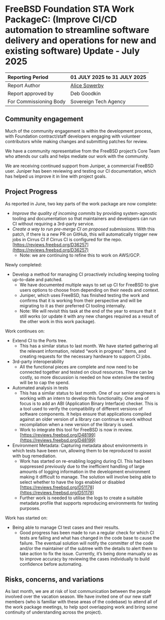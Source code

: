# FreeBSD Foundation STA Work PackageC: (Improve CI/CD automation to streamline software delivery and operations for new and existing software) Update \- July 2025

| Reporting Period | 01 JULY 2025 to 31 JULY 2025 |
| :---- | :---- |
| Report Author | [Alice Sowerby](mailto:alice@freebsdfoundation.org) |
| Report approved by | Deb Goodkin |
| For Commissioning Body | Sovereign Tech Agency |

## Community engagement

Much of the community engagement is within the development process, with Foundation contract/staff developers engaging with volunteer contributors while making changes and submitting patches for review. 

We have a community representative from the FreeBSD project’s Core Team who attends our calls and helps mediate our work with the community.

We are receiving continued support from Juniper, a commercial FreeBSD user. Juniper has been reviewing and testing our CI documentation, which has helped us improve it in line with project goals.

## Project Progress

As reported in June, two key parts of the work package are now complete:

* *Improve the quality of incoming commits* by providing system-agnostic tooling and documentation so that maintainers and developers can run CI without requiring a 3rd-party service.   
* *Create a way to run pre-merge CI on proposed submissions.* With this patch, if there is a new PR on GitHub, this will automatically trigger new jobs in Cirrus CI if Cirrus CI is configured for the repo. [https://reviews.freebsd.org/D36257](https://reviews.freebsd.org/D36257)  
  * Note: we are continuing to refine this to work on AWS/GCP.

Newly completed:

* Develop a method for managing CI proactively including keeping tooling up-to-date and patched.  
  * We have documented multiple ways to set up CI for FreeBSD to give users options to choose from depending on their needs and context.   
  * Juniper, which uses FreeBSD, has finished testing the work and confirms that it is working from their perspective and will be migrating to it as their preferred CI tooling internally.  
  * Note: We will revisit this task at the end of the year to ensure that it still works (or update it with any new changes required as a result of the other work in this work package).

Work continues on:

* Extend CI to the Ports tree.  
  * This has a similar status to last month. We have started gathering all the relevant information, related “work in progress” items, and creating requests for the necessary hardware to support CI jobs.   
* 3rd-party interoperability  
  * All the functional pieces are complete and now need to be connected together and tested on cloud resources. These can be costly, so more discussion is needed on how extensive the testing will be to cap the spend.   
* Automated analysis in tests  
  * This has a similar status to last month. One of our senior engineers is working with an intern to develop this functionality. One area of focus is to add an ABI (Application Binary Interface) checker. This is a tool used to verify the compatibility of different versions of software components. It helps ensure that applications compiled against an older version of a library can continue to work without recompilation when a new version of the library is used.  
  * Work to integrate this tool for FreeBSD is now in review.[https://reviews.freebsd.org/D48199](https://reviews.freebsd.org/D48199)   
* Environment Metadata: Capturing metadata about environments in which tests have been run, allowing them to be reproduced to assist with bug remediation.  
  * Work has started on re-enabling logging during CI. This had been suppressed previously due to the inefficient handling of large amounts of logging information in the development environment making it difficult to manage. The solution will involve being able to select whether to have the logs enabled or disabled [https://reviews.freebsd.org/D51178](https://reviews.freebsd.org/D51178)   
  * Further work is needed to utilise the logs to create a suitable metadata profile that supports reproducing environments for testing purposes. 

Work has started on:

* Being able to manage CI test cases and their results.   
  * Good progress has been made to run a regular check for which CI tests are failing and what has changed in the code base to cause the failure. The eventual solution will notify the committer of the code and/or the maintainer of the subtree with the details to alert them to take action to fix the issue. Currently, it’s being done manually so as to improve accuracy by reviewing the cases individually to build confidence before automating. 

## Risks, concerns, and variations

As last month, we are at risk of lost communication between the people involved over the vacation season. We have invited one of our new staff members (who is familiar with these areas of the codebase) to attend all of the work package meetings, to help spot overlapping work and bring some continuity of understanding across the project).
